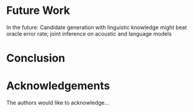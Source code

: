 Future Work
====

In the future: Candidate generation with linguistic knowledge might beat oracle error rate; joint inference on acoustic and language models

Conclusion
====

Acknowledgements
====

The authors would like to acknowledge...
